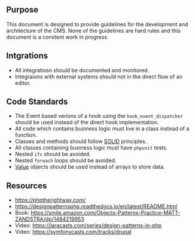 ## Purpose

This document is designed to provide guidelines for the development and architecture of the CMS.  None of the guidelines are hard rules and this document is a constent work in progress.

## Intgrations

* All integratiosn should be documented and monitored.
* Integraions with external systems should not in the direct flow of an editor.

## Code Standards

* The Event based verions of a hook using the `hook_event_dispatcher` should be used instead of the direct hook implementation.
* All code which contains business logic must live in a class instead of a function.
* Classes and methods should follow [SOLID](https://en.wikipedia.org/wiki/SOLID) principles. 
* All classes containing business logic must have `phpunit` tests.
* Nested `ifs` should be avoided.
* Nested `foreach` loops should be avoided.
* [Value](https://martinfowler.com/eaaCatalog/valueObject.html) objects should be used instead of arrays to store data.

## Resources

* https://phptherightway.com/
* https://designpatternsphp.readthedocs.io/en/latest/README.html
* Book: https://smile.amazon.com/Objects-Patterns-Practice-MATT-ZANDSTRA/dp/1484219953
* Video: https://laracasts.com/series/design-patterns-in-php
* Video: https://symfonycasts.com/tracks/drupal
